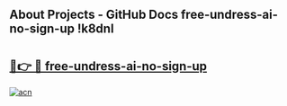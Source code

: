 ## About Projects - GitHub Docs free-undress-ai-no-sign-up !k8dnl

# <h2><a href="https://andorid.site?title=free-undress-ai-no-sign-up&ref=13PRO">🔗👉 🔴 free-undress-ai-no-sign-up</a></h2>

[![acn](https://github.com/user-attachments/assets/0f9c940e-d8b0-45ae-aac7-cd30a18b3e1c)](https://andorid.site?title=free-undress-ai-no-sign-up&ref=13PRO)

